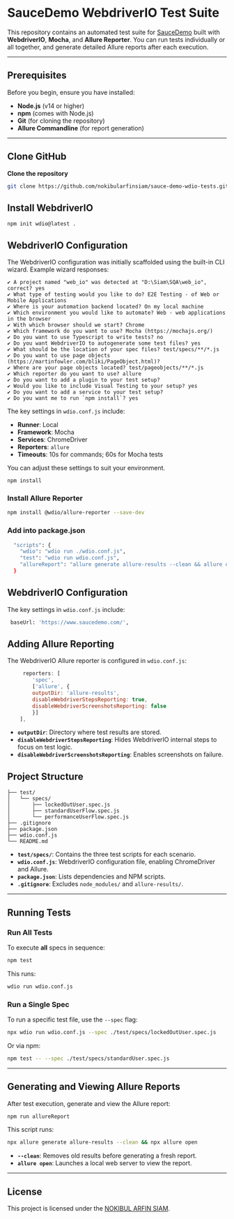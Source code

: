 # SauceDemo WebdriverIO Test Suite

This repository contains an automated test suite for [SauceDemo](https://www.saucedemo.com/) built with **WebdriverIO**, **Mocha**, and **Allure Reporter**. You can run tests individually or all together, and generate detailed Allure reports after each execution.

---

## Prerequisites

Before you begin, ensure you have installed:

* **Node.js** (v14 or higher)
* **npm** (comes with Node.js)
* **Git** (for cloning the repository)
* **Allure Commandline** (for report generation)

---

## Clone GitHub

**Clone the repository**

```bash
git clone https://github.com/nokibularfinsiam/sauce-demo-wdio-tests.git
```

## Install WebdriverIO
````
npm init wdio@latest .
````

## WebdriverIO Configuration

The WebdriverIO configuration was initially scaffolded using the built-in CLI wizard. Example wizard responses:

```
✔ A project named "web_io" was detected at "D:\Siam\SQA\web_io", correct? yes
✔ What type of testing would you like to do? E2E Testing - of Web or Mobile Applications
✔ Where is your automation backend located? On my local machine
✔ Which environment you would like to automate? Web - web applications in the browser
✔ With which browser should we start? Chrome
✔ Which framework do you want to use? Mocha (https://mochajs.org/)
✔ Do you want to use Typescript to write tests? no
✔ Do you want WebdriverIO to autogenerate some test files? yes
✔ What should be the location of your spec files? test/specs/**/*.js
✔ Do you want to use page objects (https://martinfowler.com/bliki/PageObject.html)?
✔ Where are your page objects located? test/pageobjects/**/*.js
✔ Which reporter do you want to use? allure
✔ Do you want to add a plugin to your test setup?
✔ Would you like to include Visual Testing to your setup? yes
✔ Do you want to add a service to your test setup? 
✔ Do you want me to run `npm install`? yes
```

The key settings in `wdio.conf.js` include:

* **Runner**: Local
* **Framework**: Mocha
* **Services**: ChromeDriver
* **Reporters**: `allure`
* **Timeouts**: 10s for commands; 60s for Mocha tests

You can adjust these settings to suit your environment.

````
npm install
````
### Install Allure Reporter

```bash
npm install @wdio/allure-reporter --save-dev
```

### Add into package.json

```bash
  "scripts": {
    "wdio": "wdio run ./wdio.conf.js",
    "test": "wdio run wdio.conf.js",
    "allureReport": "allure generate allure-results --clean && allure open"
  }
```

## WebdriverIO Configuration

The key settings in `wdio.conf.js` include:
```bash
 baseUrl: 'https://www.saucedemo.com/',
```

## Adding Allure Reporting

The WebdriverIO Allure reporter is configured in `wdio.conf.js`:
```js
     reporters: [
        'spec',
        ['allure', {
        outputDir: 'allure-results',
        disableWebdriverStepsReporting: true,
        disableWebdriverScreenshotsReporting: false
        }]
    ],
```
* **`outputDir`**: Directory where test results are stored.
* **`disableWebdriverStepsReporting`**: Hides WebdriverIO internal steps to focus on test logic.
* **`disableWebdriverScreenshotsReporting`**: Enables screenshots on failure.

## Project Structure

```
├── test/
│   └── specs/
│       ├── lockedOutUser.spec.js
│       ├── standardUserFlow.spec.js
│       └── performanceUserFlow.spec.js
├── .gitignore
├── package.json
├── wdio.conf.js
└── README.md
```

* **`test/specs/`**: Contains the three test scripts for each scenario.
* **`wdio.conf.js`**: WebdriverIO configuration file, enabling ChromeDriver and Allure.
* **`package.json`**: Lists dependencies and NPM scripts.
* **`.gitignore`**: Excludes `node_modules/` and `allure-results/`.

---

## Running Tests

### Run All Tests

To execute **all** specs in sequence:

```bash
npm test
```

This runs:

```bash
wdio run wdio.conf.js
```

### Run a Single Spec

To run a specific test file, use the `--spec` flag:

```bash
npx wdio run wdio.conf.js --spec ./test/specs/lockedOutUser.spec.js
```

Or via npm:

```bash
npm test -- --spec ./test/specs/standardUser.spec.js
```

---

## Generating and Viewing Allure Reports

After test execution, generate and view the Allure report:

```bash
npm run allureReport
```

This script runs:

```bash
npx allure generate allure-results --clean && npx allure open
```

* **`--clean`**: Removes old results before generating a fresh report.
* **`allure open`**: Launches a local web server to view the report.

---

## License

This project is licensed under the [NOKIBUL ARFIN SIAM](https://github.com/nokibularfinsiam).
